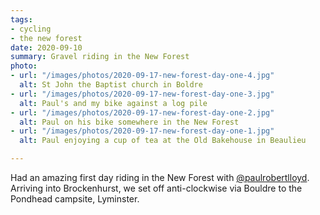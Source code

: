 ```yaml
---
tags:
- cycling
- the new forest
date: 2020-09-10
summary: Gravel riding in the New Forest
photo:
- url: "/images/photos/2020-09-17-new-forest-day-one-4.jpg"
  alt: St John the Baptist church in Boldre
- url: "/images/photos/2020-09-17-new-forest-day-one-3.jpg"
  alt: Paul's and my bike against a log pile
- url: "/images/photos/2020-09-17-new-forest-day-one-2.jpg"
  alt: Paul on his bike somewhere in the New Forest
- url: "/images/photos/2020-09-17-new-forest-day-one-1.jpg"
  alt: Paul enjoying a cup of tea at the Old Bakehouse in Beaulieu

---
```

Had an amazing first day riding in the New Forest with [@paulrobertlloyd](https://paulrobertlloyd.com). Arriving into Brockenhurst, we set off anti-clockwise via Bouldre to the Pondhead campsite, Lyminster.